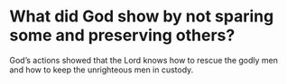 # What did God show by not sparing some and preserving others?

God’s actions showed that the Lord knows how to rescue the godly men and how to keep the unrighteous men in custody.
